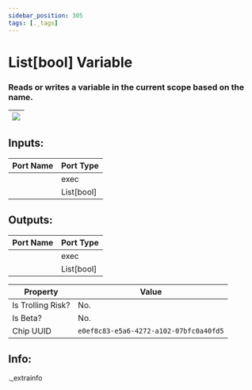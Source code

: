 ```yaml
---
sidebar_position: 305
tags: [._tags]
---
```


# List[bool] Variable


### Reads or writes a variable in the current scope based on the name.

| ![](https://images-ext-2.discordapp.net/external/MPmIaQzlEPmgGWlgi-WxBBXt0Bjv_zWPkg1y1f_sy3s/https/www.recroomcircuits.com/image/circuit/absolute-value?width=206&height=108) |
|-----|

## Inputs:
| Port Name | Port Type |
|-----------|-----------|
|  | exec |
|  | List[bool] |

## Outputs:
| Port Name | Port Type |
|-----------|-----------|
|  | exec |
|  | List[bool] | 

| Property  | Value |
|-------------------|-----------|
| Is Trolling Risk? | No. |
| Is Beta? | No. |
| Chip UUID | `e0ef8c83-e5a6-4272-a102-07bfc0a40fd5` |

## Info:
._extrainfo